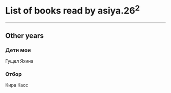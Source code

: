 # List of books read by asiya.26<sup>2</sup>
---

## Other years

### Дети мои
Гущел Яхина


### Отбор
Кира Касс



